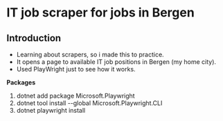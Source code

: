 # IT job scraper for jobs in Bergen

## Introduction
- Learning about scrapers, so i made this to practice.
- It opens a page to available IT job positions in Bergen (my home city).
- Used PlayWright just to see how it works.




**Packages**
1. dotnet add package Microsoft.Playwright
2. dotnet tool install --global Microsoft.Playwright.CLI
3. dotnet playwright install